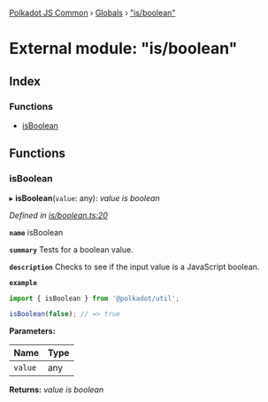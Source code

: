 [Polkadot JS Common](../README.md) › [Globals](../globals.md) › ["is/boolean"](_is_boolean_.md)

# External module: "is/boolean"

## Index

### Functions

* [isBoolean](_is_boolean_.md#isboolean)

## Functions

###  isBoolean

▸ **isBoolean**(`value`: any): *value is boolean*

*Defined in [is/boolean.ts:20](https://github.com/polkadot-js/common/blob/87228149/packages/util/src/is/boolean.ts#L20)*

**`name`** isBoolean

**`summary`** Tests for a boolean value.

**`description`** 
Checks to see if the input value is a JavaScript boolean.

**`example`** 
<BR>

```javascript
import { isBoolean } from '@polkadot/util';

isBoolean(false); // => true
```

**Parameters:**

Name | Type |
------ | ------ |
`value` | any |

**Returns:** *value is boolean*
